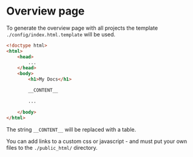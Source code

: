 # Overview page #

To generate the overview page with all projects the template `./config/index.html.template` will be used.


```html
<!doctype html>
<html>
    <head>
        ...
    </head>
    <body>
        <h1>My Docs</h1>

        __CONTENT__

        ...

    </body>
</html>
```

The string `__CONTENT__` will be replaced with a table.

You can add links to a custom css or javascript - and must put your own files to the `./public_html/` directory.
